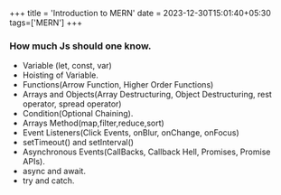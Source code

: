 +++
title = 'Introduction to MERN'
date = 2023-12-30T15:01:40+05:30
tags=['MERN']
+++



### How much Js should one know.
- Variable (let, const, var)
- Hoisting of Variable.
- Functions(Arrow Function, Higher Order Functions)
- Arrays and Objects(Array Destructuring, Object Destructuring, rest operator, spread operator)
- Condition(Optional Chaining).
- Arrays Method(map,filter,reduce,sort)
- Event Listeners(Click Events, onBlur, onChange, onFocus)
- setTimeout() and setInterval()
- Asynchronous Events(CallBacks, Callback Hell, Promises, Promise APIs).
- async and await.
- try and catch.